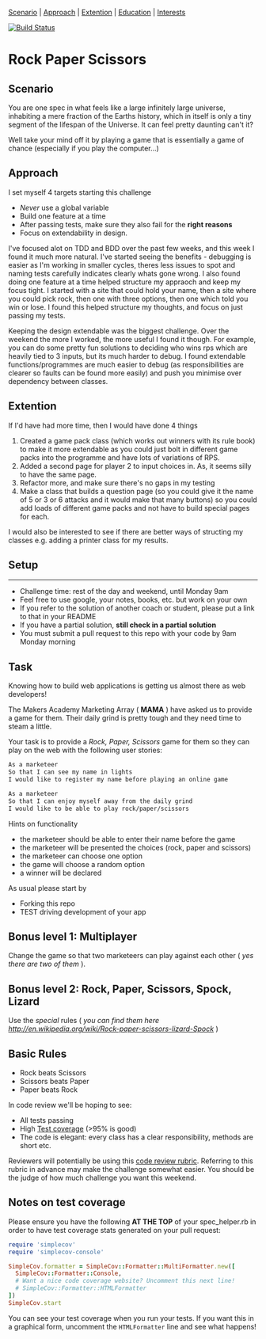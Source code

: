 [Scenario](#scenario) | [Approach](#approach) | [Extention](#experience)  |  [Education](#education)
| [Interests](#interests) 


[![Build Status](https://travis-ci.org/Tagrand/rps-challenge.svg?branch=master)](https://travis-ci.org/Tagrand/rps-challenge)



# Rock Paper Scissors


## Scenario <a name= "scenario"></a>

You are one spec in what feels like a large infinitely large universe, inhabiting a mere fraction of the Earths history, which in itself is only a tiny segment of the lifespan of the Universe. It can feel pretty daunting can't it?

Well take your mind off it by playing a game that is essentially a game of chance (especially if you play the computer...)

## Approach

I set myself 4 targets starting this challenge 
  
   - *Never* use a global variable 
   - Build one feature at a time 
   - After passing tests, make sure they also fail for the **right reasons** 
   - Focus on extendability in design.
   
I've focused alot on TDD and BDD over the past few weeks, and this week I found it much more natural. I've started seeing the benefits - debugging is easier as I'm working in smaller cycles, theres less issues to spot and naming tests carefully indicates clearly whats gone wrong. I also found doing one feature at a time helped structure my appraoch and keep my focus tight. I started with a site that could hold your name, then a site where you could pick rock, then one with three options, then one which told you win or lose. I found this helped structure my thoughts, and focus on just passing my tests. 

Keeping the design extendable was the biggest challenge. Over the weekend the more I worked, the more useful I found it though. For example, you can do some pretty fun solutions to deciding who wins rps which are heavily tied to 3 inputs, but its much harder to debug. I found extendable functions/programmes are much easier to debug (as responsibilities are clearer so faults can be found more easily) and push you minimise over dependency between classes. 

## Extention

If I'd have had more time, then I would have done 4 things 
1) Created a game pack class (which works out winners with its rule book) to make it more extendable as you could just bolt in different game packs into the programme and have lots of variations of RPS.
2) Added a second page for player 2 to input choices in. As, it seems silly to have the same page. 
3) Refactor more, and make sure there's no gaps in my testing
4) Make a class that builds a question page (so you could give it the name of 5 or 3 or 6 attacks and it would make that many buttons) so you could add loads of different game packs and not have to build special pages for each.

I would also be interested to see if there are better ways of structing my classes e.g. adding a printer class for my results.


## Setup
-------

* Challenge time: rest of the day and weekend, until Monday 9am
* Feel free to use google, your notes, books, etc. but work on your own
* If you refer to the solution of another coach or student, please put a link to that in your README
* If you have a partial solution, **still check in a partial solution**
* You must submit a pull request to this repo with your code by 9am Monday morning

Task
----

Knowing how to build web applications is getting us almost there as web developers!

The Makers Academy Marketing Array ( **MAMA** ) have asked us to provide a game for them. Their daily grind is pretty tough and they need time to steam a little.

Your task is to provide a _Rock, Paper, Scissors_ game for them so they can play on the web with the following user stories:

```sh
As a marketeer
So that I can see my name in lights
I would like to register my name before playing an online game

As a marketeer
So that I can enjoy myself away from the daily grind
I would like to be able to play rock/paper/scissors
```

Hints on functionality

- the marketeer should be able to enter their name before the game
- the marketeer will be presented the choices (rock, paper and scissors)
- the marketeer can choose one option
- the game will choose a random option
- a winner will be declared


As usual please start by

* Forking this repo
* TEST driving development of your app


## Bonus level 1: Multiplayer

Change the game so that two marketeers can play against each other ( _yes there are two of them_ ).

## Bonus level 2: Rock, Paper, Scissors, Spock, Lizard

Use the _special_ rules ( _you can find them here http://en.wikipedia.org/wiki/Rock-paper-scissors-lizard-Spock_ )

## Basic Rules

- Rock beats Scissors
- Scissors beats Paper
- Paper beats Rock

In code review we'll be hoping to see:

* All tests passing
* High [Test coverage](https://github.com/makersacademy/course/blob/master/pills/test_coverage.md) (>95% is good)
* The code is elegant: every class has a clear responsibility, methods are short etc.

Reviewers will potentially be using this [code review rubric](docs/review.md).  Referring to this rubric in advance may make the challenge somewhat easier.  You should be the judge of how much challenge you want this weekend.

Notes on test coverage
----------------------

Please ensure you have the following **AT THE TOP** of your spec_helper.rb in order to have test coverage stats generated
on your pull request:

```ruby
require 'simplecov'
require 'simplecov-console'

SimpleCov.formatter = SimpleCov::Formatter::MultiFormatter.new([
  SimpleCov::Formatter::Console,
  # Want a nice code coverage website? Uncomment this next line!
  # SimpleCov::Formatter::HTMLFormatter
])
SimpleCov.start
```

You can see your test coverage when you run your tests. If you want this in a graphical form, uncomment the `HTMLFormatter` line and see what happens!
